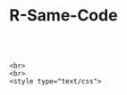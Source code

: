 # R-Same-Code
<SCRIPT LANGUAGE="JAVASCRIPT">
<!-- 

var r_text = new Array (); 
r_text[0] = "I was just thinking about you!"; 
r_text[1] = "You are a great example for others."; 
r_text[2] = "You have great ideas."; 
r_text[3] = "When I grow up I want to be you!"; 
r_text[4] = "I appreciate all of your opinions."; 

var i = Math.floor(r_text.length * Math.random()); 

document.write("<br /><br /><br /><br /><br /><br /><br /><center><FONT SIZE=72><FONT COLOR='#FFFFFF'>" + 
r_text[i]  + "</FONT></center><br />"); 

var bgcolorlist=new Array("#228B22", "#FFD700", "#ADFF2F", "#FF69B4", "#CD5C5C", "#4B0082", "#7CFC00", "#ADD8E6", "#E84643", "#ED0A07", "#EA2907", "#E5294B", "#E00D26", "#FF3030", "#FC7500", "#F95700", "#F43900", "#F95620") 

document.body.style.background=bgcolorlist[Math.floor(Math.random()*bgcolorlist.length)]; 

</script><br> <br> 
    <br> 
    <br> 
    <style type="text/css"> 
<!-- 
body,td,th { 
     color: #000; 
     font-family: Helvetica, sans-serif; 
</html> 
